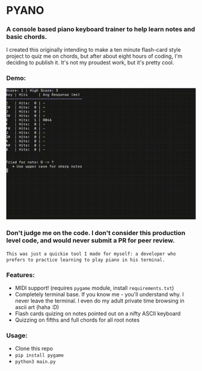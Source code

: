 # PYANO
### A console based piano keyboard trainer to help learn notes and basic chords.

I created this originally intending to make a ten minute flash-card style project to quiz me on chords, but after 
about eight hours of coding, I'm deciding to publish it. It's not my proudest work, but it's pretty cool.

### Demo:
![](https://github.com/ben174/pyano/blob/7dc86dc265ddfc38afa5d1fa31cdda5b875bb111/pyano.gif)


### Don't judge me on the code. I don't consider this production level code, and would never submit a PR for peer review.

```
This was just a quickie tool I made for myself: a developer who prefers to practice learning to play piano in his terminal.
```

### Features:

* MIDI support! (requires `pygame` module, install `requirements.txt`)
* Completely terminal base. If you know me - you'll understand why. I never leave the terminal. I even do my 
  adult private time browsing in ascii art (haha :D)
* Flash cards quizing on notes pointed out on a nifty ASCII keyboard
* Quizzing on fifths and full chords for all root notes

### Usage:
* Clone this repo
* `pip install pygame`
* `python3 main.py`
